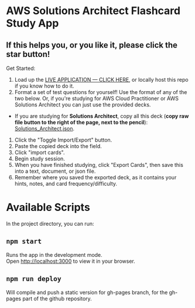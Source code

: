 # AWS Solutions Architect Flashcard Study App

## If this helps you, or you like it, please click the star button!

Get Started:
1. Load up the [LIVE APPLICATION — CLICK HERE](https://varelion.github.io/Npower_Cloud_Study_Flashcards/), or locally host this repo if you know how to do it.
2. Format a set of test questions for yourself! Use the format of any of the two below. Or, if you're studying for AWS Cloud Practitioner or AWS Solutions Architect you can just use the provided decks.

- If you are studying for **Solutions Architect**, copy all this deck (**copy raw file button to the right of the page, next to the pencil**): [Solutions_Architect.json](https://github.com/Varelion/Npower_Cloud_Study_Flashcards/blob/main/Solutions_Architect.json).
1. Click the "Toggle Import/Export" button.
2. Paste the copied deck into the field.
3. Click "import cards".
4. Begin study session.
5. When you have finished studying, click "Export Cards", then save this into a text, document, or json file.
6. Remember where you saved the exported deck, as it contains your hints, notes, and card frequency/difficulty.

# Available Scripts

In the project directory, you can run:

## `npm start`

Runs the app in the development mode.\
Open [http://localhost:3000](http://localhost:3000) to view it in your browser.


## `npm run deploy`

Will compile and push a static version for gh-pages branch, for the gh-pages part of the github repository.
